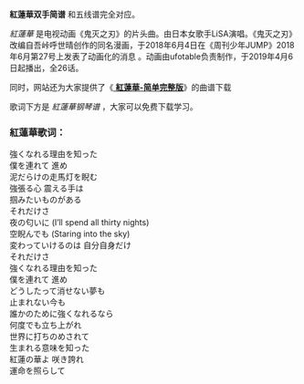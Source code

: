 

**紅蓮華双手简谱** 和五线谱完全对应。

_紅蓮華_
是电视动画《鬼灭之刃》的片头曲。由日本女歌手LiSA演唱。《鬼灭之刃》改编自吾峠呼世晴创作的同名漫画，于2018年6月4日在《周刊少年JUMP》2018年6月第27号上发表了动画化的消息
。动画由ufotable负责制作，于2019年4月6日起播出，全26话。

同时，网站还为大家提供了《[ **紅蓮華-简单完整版**](Music-11944-紅蓮華-简单完整版-红莲华.html "紅蓮華-
简单完整版")》的曲谱下载

歌词下方是 _紅蓮華钢琴谱_ ，大家可以免费下载学习。

### 紅蓮華歌词：

強くなれる理由を知った  
僕を連れて 進め  
泥だらけの走馬灯を睨む  
強張る心 震える手は  
掴みたいものがある  
それだけさ  
夜の匂いに (I’ll spend all thirty nights)  
空睨んでも (Staring into the sky)  
変わっていけるのは 自分自身だけ  
それだけさ  
強くなれる理由を知った  
僕を連れて 進め  
どうしたって消せない夢も  
止まれない今も  
誰かのために強くなれるなら  
何度でも立ち上がれ  
世界に打ちのめされて  
生まれる意味を知った  
紅蓮の華よ 咲き誇れ  
運命を照らして

